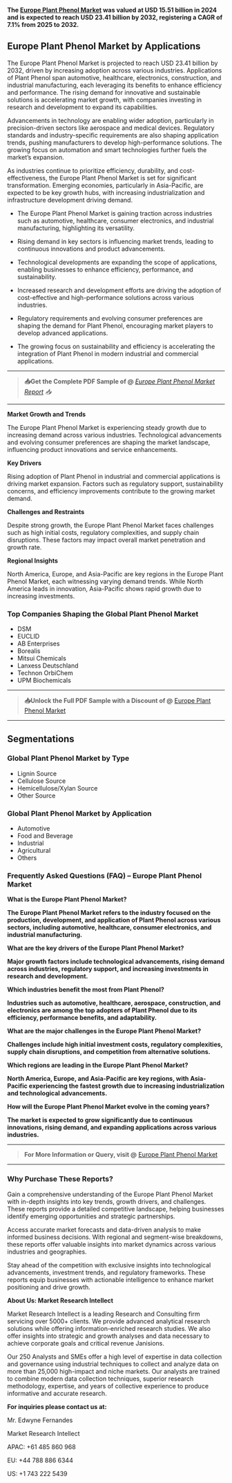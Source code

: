 <p><strong>The <a href="https://www.marketresearchintellect.com/download-sample/?rid=946119&amp;utm_source=Pulse-April-Europe&amp;utm_medium=852">Europe Plant Phenol Market</a> was valued at USD 15.51 billion in 2024 and is expected to reach USD 23.41 billion by 2032, registering a CAGR of 7.1% from 2025 to 2032.</strong></p><h2>Europe Plant Phenol Market by Applications&nbsp;</h2><p><p>The Europe Plant Phenol Market is projected to reach USD 23.41 billion by 2032, driven by increasing adoption across various industries. Applications of Plant Phenol span automotive, healthcare, electronics, construction, and industrial manufacturing, each leveraging its benefits to enhance efficiency and performance. The rising demand for innovative and sustainable solutions is accelerating market growth, with companies investing in research and development to expand its capabilities.</p><p>Advancements in technology are enabling wider adoption, particularly in precision-driven sectors like aerospace and medical devices. Regulatory standards and industry-specific requirements are also shaping application trends, pushing manufacturers to develop high-performance solutions. The growing focus on automation and smart technologies further fuels the market&rsquo;s expansion.</p><p>As industries continue to prioritize efficiency, durability, and cost-effectiveness, the Europe Plant Phenol Market is set for significant transformation. Emerging economies, particularly in Asia-Pacific, are expected to be key growth hubs, with increasing industrialization and infrastructure development driving demand.</p></p><ul><li><p>The Europe Plant Phenol Market is gaining traction across industries such as automotive, healthcare, consumer electronics, and industrial manufacturing, highlighting its versatility.</p></li><li><p>Rising demand in key sectors is influencing market trends, leading to continuous innovations and product advancements.</p></li><li><p>Technological developments are expanding the scope of applications, enabling businesses to enhance efficiency, performance, and sustainability.</p></li><li><p>Increased research and development efforts are driving the adoption of cost-effective and high-performance solutions across various industries.</p></li><li><p>Regulatory requirements and evolving consumer preferences are shaping the demand for Plant Phenol, encouraging market players to develop advanced applications.</p></li><li><p>The growing focus on sustainability and efficiency is accelerating the integration of Plant Phenol in modern industrial and commercial applications.</p></li></ul><hr /><blockquote><p><strong><span class="font-[700]">📥Get the Complete PDF Sample of @ </span></strong><em><span class="font-[700]"><a href="https://www.marketresearchintellect.com/download-sample/?rid=946119&amp;utm_source=Pulse-April-Europe&amp;utm_medium=852" target="_blank" data-tracking-control-name="article-ssr-frontend-pulse_little-text-block" data-tracking-will-navigate="" data-test-link="">Europe Plant Phenol Market Report</a>&nbsp;📥</span></em></p></blockquote><hr /><p class="" data-start="77" data-end="360"><strong data-start="77" data-end="105">Market Growth and Trends</strong></p><p class="" data-start="77" data-end="360">The Europe Plant Phenol Market is experiencing steady growth due to increasing demand across various industries. Technological advancements and evolving consumer preferences are shaping the market landscape, influencing product innovations and service enhancements.</p><p class="" data-start="362" data-end="606"><strong data-start="362" data-end="377">Key Drivers</strong></p><p class="" data-start="362" data-end="606">Rising adoption of Plant Phenol in industrial and commercial applications is driving market expansion. Factors such as regulatory support, sustainability concerns, and efficiency improvements contribute to the growing market demand.</p><p class="" data-start="608" data-end="849"><strong data-start="608" data-end="637">Challenges and Restraints</strong></p><p class="" data-start="608" data-end="849">Despite strong growth, the Europe Plant Phenol Market faces challenges such as high initial costs, regulatory complexities, and supply chain disruptions. These factors may impact overall market penetration and growth rate.</p><p class="" data-start="851" data-end="1095"><strong data-start="851" data-end="872">Regional Insights</strong></p><p class="" data-start="851" data-end="1095">North America, Europe, and Asia-Pacific are key regions in the Europe Plant Phenol Market, each witnessing varying demand trends. While North America leads in innovation, Asia-Pacific shows rapid growth due to increasing investments.</p><p><h3>Top Companies Shaping the Global Plant Phenol Market </h3><ul><li>DSM</li><li>EUCLID</li><li>AB Enterprises</li><li>Borealis</li><li>Mitsui Chemicals</li><li>Lanxess Deutschland</li><li>Technon OrbiChem</li><li>UPM Biochemicals</li></ul></p><hr /><blockquote><p><strong>📥Unlock the Full PDF Sample with a Discount of @</strong> <a href="https://www.marketresearchintellect.com/ask-for-discount/?rid=946119&amp;utm_source=Pulse-April-Europe&amp;utm_medium=852">Europe Plant Phenol Market</a></p></blockquote><hr /><p><h2>Segmentations</h2><h3>Global Plant Phenol Market by Type</h3><ul><li>Lignin Source</li><li>Cellulose Source</li><li>Hemicellulose/Xylan Source</li><li>Other Source</li></ul><h3>Global Plant Phenol Market by Application</h3><ul><li>Automotive</li><li>Food and Beverage</li><li>Industrial</li><li>Agricultural</li><li>Others</li></ul></p><h3><strong>Frequently Asked Questions (FAQ) &ndash; Europe Plant Phenol Market</strong></h3><p><strong>What is the Europe Plant Phenol Market?</strong></p><p><strong>The Europe Plant Phenol Market refers to the industry focused on the production, development, and application of Plant Phenol across various sectors, including automotive, healthcare, consumer electronics, and industrial manufacturing.</strong></p><p><strong>What are the key drivers of the Europe Plant Phenol Market?</strong></p><p><strong>Major growth factors include technological advancements, rising demand across industries, regulatory support, and increasing investments in research and development.</strong></p><p><strong>Which industries benefit the most from Plant Phenol?</strong></p><p><strong>Industries such as automotive, healthcare, aerospace, construction, and electronics are among the top adopters of Plant Phenol due to its efficiency, performance benefits, and adaptability.</strong></p><p><strong>What are the major challenges in the Europe Plant Phenol Market?</strong></p><p><strong>Challenges include high initial investment costs, regulatory complexities, supply chain disruptions, and competition from alternative solutions.</strong></p><p><strong>Which regions are leading in the Europe Plant Phenol Market?</strong></p><p><strong>North America, Europe, and Asia-Pacific are key regions, with Asia-Pacific experiencing the fastest growth due to increasing industrialization and technological advancements.</strong></p><p><strong>How will the Europe Plant Phenol Market evolve in the coming years?</strong></p><p><strong>The market is expected to grow significantly due to continuous innovations, rising demand, and expanding applications across various industries.</strong></p><hr /><blockquote><p><span class="font-[700]"><strong>For More Information or Query, visit&nbsp;@</strong>&nbsp;</span><span class="font-[700]"><a href="https://www.marketresearchintellect.com/product/global-plant-phenol-market/?utm_source=Linkedin&utm_medium=852" target="_blank" data-tracking-control-name="article-ssr-frontend-pulse_little-text-block" data-tracking-will-navigate="" data-test-link="">Europe Plant Phenol Market</a></span></p></blockquote><hr /><h3><strong data-start="0" data-end="31">Why Purchase These Reports?</strong></h3><p class="" data-start="35" data-end="297">Gain a comprehensive understanding of the Europe Plant Phenol Market with in-depth insights into key trends, growth drivers, and challenges. These reports provide a detailed competitive landscape, helping businesses identify emerging opportunities and strategic partnerships.</p><p class="" data-start="299" data-end="540">Access accurate market forecasts and data-driven analysis to make informed business decisions. With regional and segment-wise breakdowns, these reports offer valuable insights into market dynamics across various industries and geographies.</p><p class="" data-start="542" data-end="784">Stay ahead of the competition with exclusive insights into technological advancements, investment trends, and regulatory frameworks. These reports equip businesses with actionable intelligence to enhance market positioning and drive growth.</p><p><strong><span class="font-[700]">About Us: Market Research Intellect</span></strong></p><p><span class="">Market Research Intellect is a leading Research and Consulting firm servicing over 5000+ clients. We provide advanced analytical research solutions while offering information-enriched research studies.&nbsp;</span>We also offer insights into strategic and growth analyses and data necessary to achieve corporate goals and critical revenue Janisions.</p><p><span class="">Our 250 Analysts and SMEs offer a high level of expertise in data collection and governance using industrial techniques to collect and analyze data on more than 25,000 high-impact and niche markets. Our analysts are trained to combine modern data collection techniques, superior research methodology, expertise, and years of collective experience to produce informative and accurate research.</span></p><p><strong>For inquiries please contact us at:</strong></p><p>Mr. Edwyne Fernandes</p><p>Market Research Intellect</p><p>APAC: +61 485 860 968</p><p>EU: +44 788 886 6344</p><p>US: +1 743 222 5439</p>
